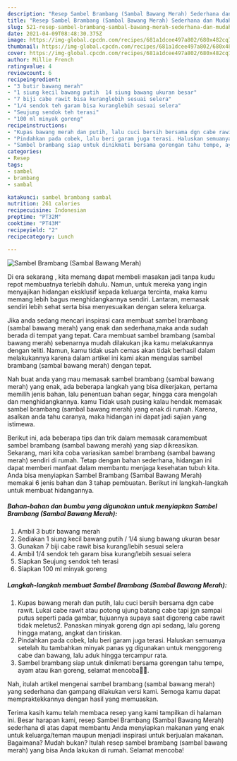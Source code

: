 ```yaml
---
description: "Resep Sambel Brambang (Sambal Bawang Merah) Sederhana dan Mudah Dibuat"
title: "Resep Sambel Brambang (Sambal Bawang Merah) Sederhana dan Mudah Dibuat"
slug: 521-resep-sambel-brambang-sambal-bawang-merah-sederhana-dan-mudah-dibuat
date: 2021-04-09T08:48:30.375Z
image: https://img-global.cpcdn.com/recipes/681a1dcee497a802/680x482cq70/sambel-brambang-sambal-bawang-merah-foto-resep-utama.jpg
thumbnail: https://img-global.cpcdn.com/recipes/681a1dcee497a802/680x482cq70/sambel-brambang-sambal-bawang-merah-foto-resep-utama.jpg
cover: https://img-global.cpcdn.com/recipes/681a1dcee497a802/680x482cq70/sambel-brambang-sambal-bawang-merah-foto-resep-utama.jpg
author: Millie French
ratingvalue: 4
reviewcount: 6
recipeingredient:
- "3 butir bawang merah"
- "1 siung kecil bawang putih  14 siung bawang ukuran besar"
- "7 biji cabe rawit bisa kuranglebih sesuai selera"
- "1/4 sendok teh garam bisa kuranglebih sesuai selera"
- "Seujung sendok teh terasi"
- "100 ml minyak goreng"
recipeinstructions:
- "Kupas bawang merah dan putih, lalu cuci bersih bersama dgn cabe rawit. Lukai cabe rawit atau potong ujung batang cabe tapi jgn sampai putus seperti pada gambar, tujuannya supaya saat digoreng cabe rawit tidak meletus2. Panaskan minyak goreng dgn api sedang, lalu goreng hingga matang, angkat dan tiriskan."
- "Pindahkan pada cobek, lalu beri garam juga terasi. Haluskan semuanya setelah itu tambahkan minyak panas yg digunakan untuk menggoreng cabe dan bawang, lalu aduk hingga tercampur rata."
- "Sambel brambang siap untuk dinikmati bersama gorengan tahu tempe, ayam atau ikan goreng, selamat mencoba🙏🥰."
categories:
- Resep
tags:
- sambel
- brambang
- sambal

katakunci: sambel brambang sambal 
nutrition: 261 calories
recipecuisine: Indonesian
preptime: "PT32M"
cooktime: "PT43M"
recipeyield: "2"
recipecategory: Lunch

---
```



![Sambel Brambang (Sambal Bawang Merah)](https://img-global.cpcdn.com/recipes/681a1dcee497a802/680x482cq70/sambel-brambang-sambal-bawang-merah-foto-resep-utama.jpg)

Di era  sekarang , kita memang dapat membeli masakan jadi tanpa kudu repot membuatnya terlebih dahulu. Namun, untuk mereka yang ingin menyajikan hidangan eksklusif kepada keluarga tercinta, maka kamu memang lebih bagus menghidangkannya sendiri. Lantaran, memasak sendiri lebih sehat serta bisa menyesuaikan dengan selera keluarga.

Jika anda sedang mencari inspirasi cara membuat sambel brambang (sambal bawang merah) yang enak dan sederhana,maka anda sudah berada di tempat yang tepat. Cara membuat sambel brambang (sambal bawang merah)  sebenarnya mudah dilakukan jika kamu melakukannya dengan teliti. Namun, kamu tidak usah cemas akan tidak berhasil dalam melakukannya 
karena dalam artikel ini kami akan mengulas sambel brambang (sambal bawang merah) dengan tepat.  



Nah buat anda yang mau memasak sambel brambang (sambal bawang merah) yang enak, ada beberapa langkah yang bisa dikerjakan, pertama memilih jenis bahan, lalu penentuan bahan segar, hingga cara mengolah dan menghidangkannya. kamu Tidak usah pusing kalau hendak memasak sambel brambang (sambal bawang merah) yang enak di rumah. Karena, asalkan anda  tahu caranya, maka hidangan ini dapat jadi sajian yang istimewa.

Berikut ini, ada beberapa tips dan trik dalam memasak caramembuat sambel brambang (sambal bawang merah) yang siap dikreasikan. Sekarang, mari kita coba variasikan sambel brambang (sambal bawang merah) sendiri di rumah. Tetap dengan bahan sederhana, hidangan ini dapat memberi manfaat dalam membantu menjaga kesehatan tubuh kita. Anda bisa menyiapkan Sambel Brambang (Sambal Bawang Merah) memakai 6 jenis bahan dan 3 tahap pembuatan. Berikut ini langkah-langkah untuk membuat hidangannya.

<!--inarticleads1-->

##### Bahan-bahan dan bumbu yang digunakan untuk menyiapkan Sambel Brambang (Sambal Bawang Merah):

1. Ambil 3 butir bawang merah
1. Sediakan 1 siung kecil bawang putih / 1/4 siung bawang ukuran besar
1. Gunakan 7 biji cabe rawit bisa kurang/lebih sesuai selera
1. Ambil 1/4 sendok teh garam bisa kurang/lebih sesuai selera
1. Siapkan Seujung sendok teh terasi
1. Siapkan 100 ml minyak goreng




<!--inarticleads2-->

##### Langkah-langkah membuat Sambel Brambang (Sambal Bawang Merah):

1. Kupas bawang merah dan putih, lalu cuci bersih bersama dgn cabe rawit. Lukai cabe rawit atau potong ujung batang cabe tapi jgn sampai putus seperti pada gambar, tujuannya supaya saat digoreng cabe rawit tidak meletus2. Panaskan minyak goreng dgn api sedang, lalu goreng hingga matang, angkat dan tiriskan.
1. Pindahkan pada cobek, lalu beri garam juga terasi. Haluskan semuanya setelah itu tambahkan minyak panas yg digunakan untuk menggoreng cabe dan bawang, lalu aduk hingga tercampur rata.
1. Sambel brambang siap untuk dinikmati bersama gorengan tahu tempe, ayam atau ikan goreng, selamat mencoba🙏🥰.




Nah, itulah artikel mengenai  sambel brambang (sambal bawang merah)  yang sederhana dan gampang dilakukan versi kami. Semoga kamu dapat mempraktekkannya dengan hasil yang memuaskan. 

Terima kasih kamu telah membaca resep yang kami tampilkan di halaman ini. Besar harapan kami, resep  Sambel Brambang (Sambal Bawang Merah) sederhana di atas dapat membantu Anda menyiapkan makanan yang enak untuk keluarga/teman maupun menjadi inspirasi untuk berjualan makanan. Bagaimana? Mudah bukan? Itulah resep sambel brambang (sambal bawang merah) yang bisa Anda lakukan di rumah. Selamat mencoba!

